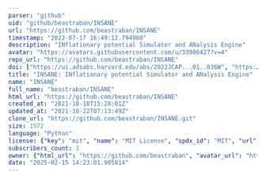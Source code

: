 ```yaml
---
parser: "github"
uid: "github/beastraban/INSANE"
url: "https://github.com/beastraban/INSANE"
timestamp: "2022-07-17 16:49:12.794980"
description: "INflationary potential Simulator and ANalysis Engine"
avatar: "https://avatars.githubusercontent.com/u/33986427?v=4"
repo_url: "https://github.com/beastraban/INSANE"
doi: ["https://ui.adsabs.harvard.edu/abs/2022JCAP...01..036W", "https://ui.adsabs.harvard.edu/abs/2021arXiv210316594W", "https://ui.adsabs.harvard.edu/abs/2022ascl.soft02025W/abstract"]
title: "INSANE: INflationary potential Simulator and ANalysis Engine"
name: "INSANE"
full_name: "beastraban/INSANE"
html_url: "https://github.com/beastraban/INSANE"
created_at: "2021-10-18T15:28:01Z"
updated_at: "2021-10-22T07:13:49Z"
clone_url: "https://github.com/beastraban/INSANE.git"
size: 1572
language: "Python"
license: {"key": "mit", "name": "MIT License", "spdx_id": "MIT", "url": "https://api.github.com/licenses/mit", "node_id": "MDc6TGljZW5zZTEz"}
subscribers_count: 1
owner: {"html_url": "https://github.com/beastraban", "avatar_url": "https://avatars.githubusercontent.com/u/33986427?v=4", "login": "beastraban", "type": "User"}
date: "2025-02-15 14:23:01.905814"
---
```

